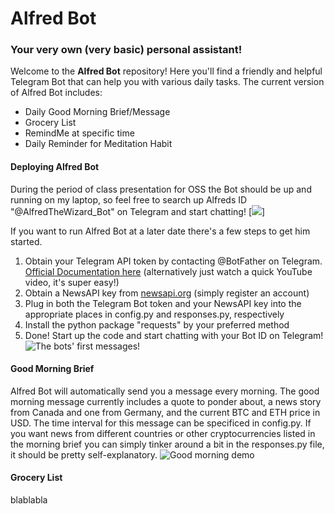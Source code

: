 # Alfred Bot
### Your very own (very basic) personal assistant!

Welcome to the **Alfred Bot** repository! Here you'll find a friendly and helpful Telegram Bot that can help you with various daily tasks. The current version of Alfred Bot includes:
- Daily Good Morning Brief/Message
- Grocery List
- RemindMe at specific time
- Daily Reminder for Meditation Habit

#### Deploying Alfred Bot
During the period of class presentation for OSS the Bot should be up and running on my laptop, so feel free to search up Alfreds ID "@AlfredTheWizard_Bot" on Telegram and start chatting!
[<img src= "https://imgur.com/FipSOL0">]

If you want to run Alfred Bot at a later date there's a few steps to get him started.
1) Obtain your Telegram API token by contacting @BotFather on Telegram. [Official Documentation here](https://core.telegram.org/bots/tutorial#obtain-your-bot-token) (alternatively just watch a quick YouTube video, it's super easy!)
2) Obtain a NewsAPI key from [newsapi.org](https://newsapi.org/) (simply register an account)
3) Plug in both the Telegram Bot token and your NewsAPI key into the appropriate places in config.py and responses.py, respectively
4) Install the python package "requests" by your preferred method
5) Done! Start up the code and start chatting with your Bot ID on Telegram! 
![The bots' first messages!](https://imgur.com/tRTH13p)


#### Good Morning Brief
Alfred Bot will automatically send you a message every morning. The good morning message currently includes a quote to ponder about, a news story from Canada and one from Germany, and the current BTC and ETH price in USD.
The time interval for this message can be specificed in config.py. If you want news from different countries or other cryptocurrencies listed in the morning brief you can simply tinker around a bit in the responses.py file, it should be pretty self-explanatory.
![Good morning demo](https://imgur.com/uwWaRkT)


#### Grocery List
blablabla
